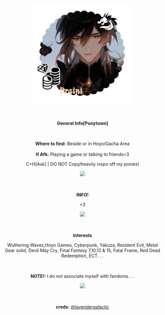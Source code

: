 
<p align="center"> <img src=https://raw.githubusercontent.com/Starb3rryJ3lly/for-pookie/main/draini%20pfp.png height="320px">
<p align="center"> <br><br><b>General Info[Ponytown]</b>
<p align="center"> <br><br><b>Where to find:</b> Beside or in Hoyo/Gacha Area <br><br><b>If Afk:</b> Playing a game or talking to friends<3
<p align="center"> C+H[Ask] | DO NOT Copy/heavily inspo off my ponies!
<p align="center"> <img src=https://64.media.tumblr.com/70cc4156b3e38edd69d7318ab4325a46/70ccf76a1ad5fb12-26/s540x810/eee68f47bba2ff325f5f85f7acd29d60fc5fb362.pnj height="20px">
<p align="center"> <br><br><b>INFO!</b>
<p align="center"> <3

<p align="center"> <img src=https://64.media.tumblr.com/70cc4156b3e38edd69d7318ab4325a46/70ccf76a1ad5fb12-26/s540x810/eee68f47bba2ff325f5f85f7acd29d60fc5fb362.pnj height="20px">
<p align="center"> <br><br><b>Interests</b>

<p align="center">Wuthering Waves,Hoyo Games, Cyberpunk, Yakuza, Resident Evil, Metal Gear solid, Devil May Cry, Final Fantasy 7,10,13 & 15, Fatal Frame, Red Dead Redemption, ECT. . .
<p align="center"> <br><br><b>NOTE!:</b> I do not associate myself with fandoms. . .

<p align="center"> <img src=https://64.media.tumblr.com/d64de5959cf8ecd4c21e8eab5f0b0e13/744b76781675219a-b1/s400x600/b26924da657bdcdd78a1b33f0fbe7bb1739f7f14.gifv height="260px">

<p align="center"> <br><br><b>creds:</b> <a href="https://www.tumblr.com/lavendergalactic">@lavendergalactic </a>
